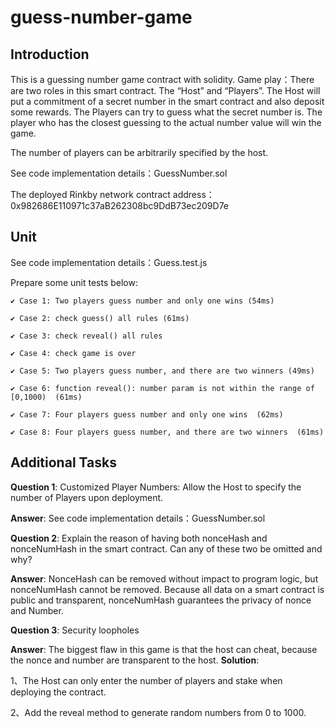 # guess-number-game

## Introduction
This is a guessing number game contract with solidity. Game play：There are two roles in this smart contract. The “Host” and “Players”. The Host will put a commitment of a secret number in the smart contract and also deposit some rewards. The Players can try to guess what the secret number is. The player who has the closest guessing to the actual number value will win the game.

The number of players can be arbitrarily specified by the host.

See code implementation details：GuessNumber.sol

The deployed Rinkby network contract address：0x982686E110971c37aB262308bc9DdB73ec209D7e

## Unit
See code implementation details：Guess.test.js

Prepare some unit tests below:

    ✔ Case 1: Two players guess number and only one wins (54ms)
    
    ✔ Case 2: check guess() all rules (61ms)
    
    ✔ Case 3: check reveal() all rules
    
    ✔ Case 4: check game is over
    
    ✔ Case 5: Two players guess number, and there are two winners (49ms)
    
    ✔ Case 6: function reveal(): number param is not within the range of [0,1000)  (61ms)
    
    ✔ Case 7: Four players guess number and only one wins  (62ms)
    
    ✔ Case 8: Four players guess number, and there are two winners  (61ms)

## Additional Tasks

**Question 1**:  Customized Player Numbers: Allow the Host to specify the number of Players upon deployment.

**Answer**: See code implementation details：GuessNumber.sol
        
**Question 2**:   Explain the reason of having both nonceHash and nonceNumHash in the smart contract. Can any of these two be omitted and why?
        
**Answer**: NonceHash can be removed without impact to program logic, but nonceNumHash cannot be removed. 
Because all data on a smart contract is public and transparent, nonceNumHash guarantees the privacy of nonce and Number.
        
**Question 3**: Security loopholes 
 
 **Answer**: The biggest flaw in this game is that the host can cheat, because the nonce and number are transparent to the host.
 **Solution**: 
 
 1、The Host can only enter the number of players and stake when deploying the contract.
 
 2、Add the reveal method to generate random numbers from 0 to 1000.




